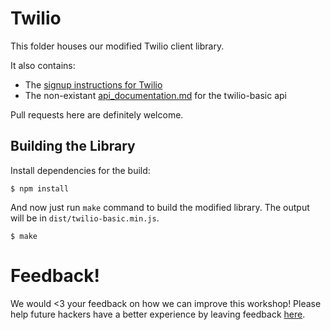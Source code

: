 # Twilio

This folder houses our modified Twilio client library.

It also contains:

- The [signup instructions for Twilio](signup.md)
- The non-existant [api_documentation.md](api_documentation.md) for the
  twilio-basic api

Pull requests here are definitely welcome.

## Building the Library

Install dependencies for the build:

    $ npm install

And now just run `make` command to build the modified library. The output will
be in `dist/twilio-basic.min.js`.

    $ make

# Feedback!

We would <3 your feedback on how we can improve this workshop! Please help
future hackers have a better experience by leaving feedback
[here](https://docs.google.com/forms/d/1IxbiDtyP-UOx3hRGu3o2I-iVll95xQ6I_pW8JS3TZ2k/viewform?entry.1677546962=The+twilio+library).
